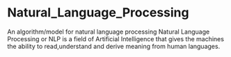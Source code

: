 # Natural_Language_Processing
An algorithm/model for natural language processing
Natural Language Processing or NLP is a field of Artificial Intelligence that gives the machines the ability to read,understand and derive meaning from human languages.
